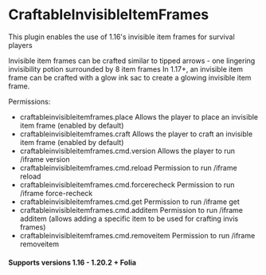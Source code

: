 # CraftableInvisibleItemFrames

This plugin enables the use of 1.16's invisible item frames for survival players

Invisible item frames can be crafted similar to tipped arrows - one lingering invisibility potion surrounded by 8 item frames
In 1.17+, an invisible item frame can be crafted with a glow ink sac to create a glowing invisible item frame.

Permissions:
- craftableinvisibleitemframes.place
Allows the player to place an invisible item frame (enabled by default)
- craftableinvisibleitemframes.craft
Allows the player to craft an invisible item frame (enabled by default)
- craftableinvisibleitemframes.cmd.version
Allows the player to run /iframe version
- craftableinvisibleitemframes.cmd.reload
Permission to run /iframe reload
- craftableinvisibleitemframes.cmd.forcerecheck
Permission to run /iframe force-recheck
- craftableinvisibleitemframes.cmd.get
Permission to run /iframe get
- craftableinvisibleitemframes.cmd.additem
Permission to run /iframe additem (allows adding a specific item to be used for crafting invis frames)
- craftableinvisibleitemframes.cmd.removeitem
Permission to run /iframe removeitem

#### Supports versions 1.16 - 1.20.2 + Folia

